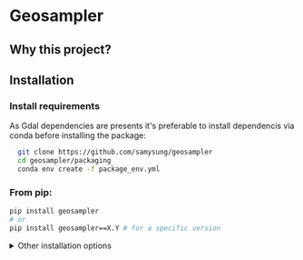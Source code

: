 # Geosampler

## Why this project?


## Installation

### Install requirements

As Gdal dependencies are presents it's preferable to
install dependencis via conda before installing the package:
```bash
  git clone https://github.com/samysung/geosampler
  cd geosampler/packaging
  conda env create -f package_env.yml
  ```
### From pip:

  ```bash
  pip install geosampler
  # or
  pip install geosampler==X.Y # for a specific version
  ```

<details>
  <summary>Other installation options</summary>

  #### From source:

  ```bash
  python setup.py install
  ```

  #### From source with symbolic links:

  ```bash
  pip install -e .
  ```

  #### From source using pip:

  ```bash
  pip install git+https://github.com/samysung/geosampler
  ```

</details>
